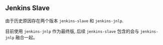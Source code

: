 ## Jenkins Slave

由于历史原因存在两个版本 `jenkins-slave` 和 `jenkins-jnlp`.

目前使用 `jenkins-jnlp` 作为最终版, 后续 `jenkins-slave` 包含的会与 `jenkins-jnlp` 融合一起。